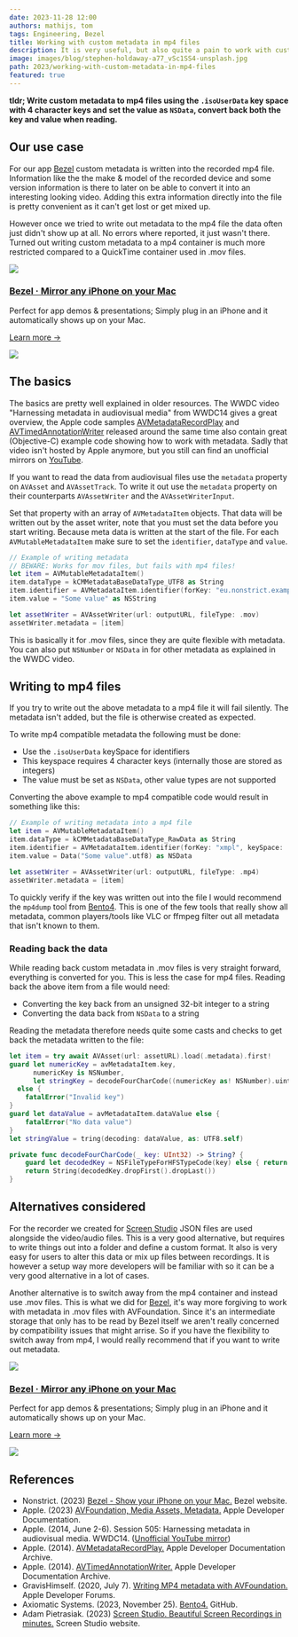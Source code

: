 ```yaml
---
date: 2023-11-28 12:00
authors: mathijs, tom
tags: Engineering, Bezel
title: Working with custom metadata in mp4 files
description: It is very useful, but also quite a pain to work with custom metadata in mp4 files with AVFoundation. Let's bridge the undocumented gaps and get it to work.
image: images/blog/stephen-holdaway-a77_vSc1SS4-unsplash.jpg
path: 2023/working-with-custom-metadata-in-mp4-files
featured: true
---
```


**tldr; Write custom metadata to mp4 files using the `.isoUserData` key space with 4 character keys and set the value as `NSData`, convert back both the key and value when reading.**

## Our use case

For our app [Bezel](https://getbezel.app) custom metadata is written into the recorded mp4 file. Information like the the make & model of the recorded device and some version information is there to later on be able to convert it into an interesting looking video. Adding this extra information directly into the file is pretty convenient as it can't get lost or get mixed up.

However once we tried to write out metadata to the mp4 file the data often just didn't show up at all. No errors where reported, it just wasn't there. Turned out writing custom metadata to a mp4 container is much more restricted compared to a QuickTime container used in .mov files.

<div class="not-prose flex space-x-4 border-2 border-orange-500 rounded-lg pl-4 pr-6 py-6 mt-8 -mb-6">
    <div class="flex-initial">
        <a href="/bezel?utm_source=nonstrict&utm_medium=blog&utm_content=working-with-custom-metadata-in-mp4-files" target="_blank"><img src="/images/bezel-icon.png" class="max-h-full max-w-10 m-0"></a>
    </div>
    <div class="flex-initial">
        <h3 class="text-2xl font-bold text-black hover:text-orange-500 leading-relaxed mt-0 mb-2"><a href="/bezel?utm_source=nonstrict&utm_medium=blog&utm_content=hkworkoutsession-remote-delegate-not-setup-error" target="_blank">Bezel · Mirror any iPhone on your Mac</a></h3>
        <p class="mb-2">Perfect for app demos & presentations; Simply plug in an iPhone and it automatically shows up on your Mac.</p>
        <p><a href="/bezel?utm_source=nonstrict&utm_medium=blog&utm_content=hkworkoutsession-remote-delegate-not-setup-error" target="_blank" class="text-orange hover:text-orange-500 underline font-medium">Learn more →</a></p> 
    </div>
    <div class="flex-initial hidden md:block">
        <a href="/bezel?utm_source=nonstrict&utm_medium=blog&utm_content=hkworkoutsession-remote-delegate-not-setup-error" target="_blank">
            <img src="/images/bezel-still.jpg" class="max-h-full max-w-36 rounded-md bg-white/5 ring-1 ring-gray-600/50 dark:ring-white/50 lg:mt-auto">
        </a>
    </div>
</div>

## The basics

The basics are pretty well explained in older resources. The WWDC video "Harnessing metadata in audiovisual media" from WWDC14 gives a great overview, the Apple code samples [AVMetadataRecordPlay](https://developer.apple.com/library/archive/samplecode/AVMetadataRecordPlay/Introduction/Intro.html#//apple_ref/doc/uid/TP40016165) and [AVTimedAnnotationWriter](https://developer.apple.com/library/archive/samplecode/AVTimedAnnotationWriter/Introduction/Intro.html#//apple_ref/doc/uid/TP40014496) released around the same time also contain great (Objective-C) example code showing how to work with metadata. Sadly that video isn't hosted by Apple anymore, but you still can find an unofficial mirrors on [YouTube](https://www.youtube.com/watch?v=ccz9kI8VQsw).

If you want to read the data from audiovisual files use the `metadata` property on `AVAsset` and `AVAssetTrack`. To write it out use the `metadata` property on their counterparts `AVAssetWriter` and the `AVAssetWriterInput`.

Set that property with an array of `AVMetadataItem` objects. That data will be written out by the asset writer, note that you must set the data before you start writing. Because meta data is written at the start of the file. For each `AVMutableMetadataItem` make sure to set the `identifier`, `dataType` and `value`.

```swift
// Example of writing metadata
// BEWARE: Works for mov files, but fails with mp4 files!
let item = AVMutableMetadataItem()
item.dataType = kCMMetadataBaseDataType_UTF8 as String
item.identifier = AVMetadataItem.identifier(forKey: "eu.nonstrict.example", keySpace: .quickTimeMetadata)! // Will return `nil` when identifier is invalid, should add check.
item.value = "Some value" as NSString

let assetWriter = AVAssetWriter(url: outputURL, fileType: .mov)
assetWriter.metadata = [item]
```

This is basically it for .mov files, since they are quite flexible with metadata. You can also put `NSNumber` or `NSData` in for other metadata as explained in the WWDC video.

## Writing to mp4 files

If you try to write out the above metadata to a mp4 file it will fail silently. The metadata isn't added, but the file is otherwise created as expected.

To write mp4 compatible metadata the following must be done:
- Use the `.isoUserData` keySpace for identifiers
- This keyspace requires 4 character keys (internally those are stored as integers)
- The value must be set as `NSData`, other value types are not supported

Converting the above example to mp4 compatible code would result in something like this:

```swift
// Example of writing metadata into a mp4 file
let item = AVMutableMetadataItem()
item.dataType = kCMMetadataBaseDataType_RawData as String
item.identifier = AVMetadataItem.identifier(forKey: "xmpl", keySpace: .isoUserData)! // Will return `nil` when identifier is invalid, should add check.
item.value = Data("Some value".utf8) as NSData

let assetWriter = AVAssetWriter(url: outputURL, fileType: .mp4)
assetWriter.metadata = [item]
```

To quickly verify if the key was written out into the file I would recommend the `mp4dump` tool from [Bento4](https://github.com/axiomatic-systems/Bento4). This is one of the few tools that really show all metadata, common players/tools like VLC or ffmpeg filter out all metadata that isn't known to them. 

### Reading back the data

While reading back custom metadata in .mov files is very straight forward, everything is converted for you. This is less the case for mp4 files. Reading back the above item from a file would need:
- Converting the key back from an unsigned 32-bit integer to a string
- Converting the data back from `NSData` to a string

Reading the metadata therefore needs quite some casts and checks to get back the metadata written to the file:

```swift
let item = try await AVAsset(url: assetURL).load(.metadata).first!
guard let numericKey = avMetadataItem.key, 
      numericKey is NSNumber, 
      let stringKey = decodeFourCharCode((numericKey as! NSNumber).uint32Value) 
  else {
    fatalError("Invalid key")
}
guard let dataValue = avMetadataItem.dataValue else {
    fatalError("No data value")
}
let stringValue = tring(decoding: dataValue, as: UTF8.self)

private func decodeFourCharCode(_ key: UInt32) -> String? {
    guard let decodedKey = NSFileTypeForHFSTypeCode(key) else { return nil }
    return String(decodedKey.dropFirst().dropLast())
}
```

## Alternatives considered

For the recorder we created for [Screen Studio](https://screenstudio.lemonsqueezy.com?aff=nXV1B) JSON files are used alongside the video/audio files. This is a very good alternative, but requires to write things out into a folder and define a custom format. It also is very easy for users to alter this data or mix up files between recordings. It is however a setup way more developers will be familiar with so it can be a very good alternative in a lot of cases.

Another alternative is to switch away from the mp4 container and instead use .mov files. This is what we did for [Bezel](https://getbezel.app), it's way more forgiving to work with metadata in .mov files with AVFoundation. Since it's an intermediate storage that only has to be read by Bezel itself we aren't really concerned by compatibility issues that might arrise. So if you have the flexibility to switch away from mp4, I would really recommend that if you want to write out metadata. 

<div class="not-prose flex space-x-4 border-2 border-orange-500 rounded-lg pl-4 pr-6 py-6 mt-8 -mb-6">
    <div class="flex-initial">
        <a href="/bezel?utm_source=nonstrict&utm_medium=blog&utm_content=working-with-custom-metadata-in-mp4-files" target="_blank"><img src="/images/bezel-icon.png" class="max-h-full max-w-10 m-0"></a>
    </div>
    <div class="flex-initial">
        <h3 class="text-2xl font-bold text-black hover:text-orange-500 leading-relaxed mt-0 mb-2"><a href="/bezel?utm_source=nonstrict&utm_medium=blog&utm_content=hkworkoutsession-remote-delegate-not-setup-error" target="_blank">Bezel · Mirror any iPhone on your Mac</a></h3>
        <p class="mb-2">Perfect for app demos & presentations; Simply plug in an iPhone and it automatically shows up on your Mac.</p>
        <p><a href="/bezel?utm_source=nonstrict&utm_medium=blog&utm_content=hkworkoutsession-remote-delegate-not-setup-error" target="_blank" class="text-orange hover:text-orange-500 underline font-medium">Learn more →</a></p> 
    </div>
    <div class="flex-initial hidden md:block">
        <a href="/bezel?utm_source=nonstrict&utm_medium=blog&utm_content=hkworkoutsession-remote-delegate-not-setup-error" target="_blank">
            <img src="/images/bezel-still.jpg" class="max-h-full max-w-36 rounded-md bg-white/5 ring-1 ring-gray-600/50 dark:ring-white/50 lg:mt-auto">
        </a>
    </div>
</div>

## References

- Nonstrict. (2023) [Bezel - Show your iPhone on your Mac.](https://getbezel.app) Bezel website.
- Apple. (2023) [AVFoundation, Media Assets, Metadata.](https://developer.apple.com/documentation/avfoundation/media_assets#3643898) Apple Developer Documentation.
- Apple. (2014, June 2-6). Session 505: Harnessing metadata in audiovisual media. WWDC14. ([Unofficial YouTube mirror](https://www.youtube.com/watch?v=ccz9kI8VQsw))
- Apple. (2014). [AVMetadataRecordPlay.](https://developer.apple.com/library/archive/samplecode/AVMetadataRecordPlay/Introduction/Intro.html#//apple_ref/doc/uid/TP40016165) Apple Developer Documentation Archive.
- Apple. (2014). [AVTimedAnnotationWriter.](https://developer.apple.com/library/archive/samplecode/AVTimedAnnotationWriter/Introduction/Intro.html#//apple_ref/doc/uid/TP40014496) Apple Developer Documentation Archive.
- GravisHimself. (2020, July 7). [Writing MP4 metadata with AVFoundation.](https://developer.apple.com/forums/thread/654753) Apple Developer Forums.
- Axiomatic Systems. (2023, November 25). [Bento4.](https://github.com/axiomatic-systems/Bento4) GitHub.
- Adam Pietrasiak. (2023) [Screen Studio. Beautiful Screen Recordings in minutes.](https://screenstudio.lemonsqueezy.com?aff=nXV1B) Screen Studio website.

